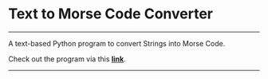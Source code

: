 # Text to Morse Code Converter
---

A text-based Python program to convert Strings into Morse Code.

Check out the program via this __[link](https://replit.com/@JohannesDemissi/TextToMorse?v=1)__.

---